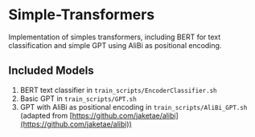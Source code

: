 # Simple-Transformers
Implementation of simples transformers, including BERT for text classification and simple GPT using AliBi as positional encoding.

## Included Models
1. BERT text classifier in `train_scripts/EncoderClassifier.sh`
2. Basic GPT in `train_scripts/GPT.sh`
3. GPT with AliBi as positional encoding in `train_scripts/AliBi_GPT.sh` (adapted from [https://github.com/jaketae/alibi](https://github.com/jaketae/alibi))

